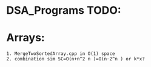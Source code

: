 # DSA_Programs TODO:

# Arrays:
    1. MergeTwoSortedArray.cpp in O(1) space
    2. combination sim SC=O(n+n^2 n )=O(n⋅2^n ) or k*x?
